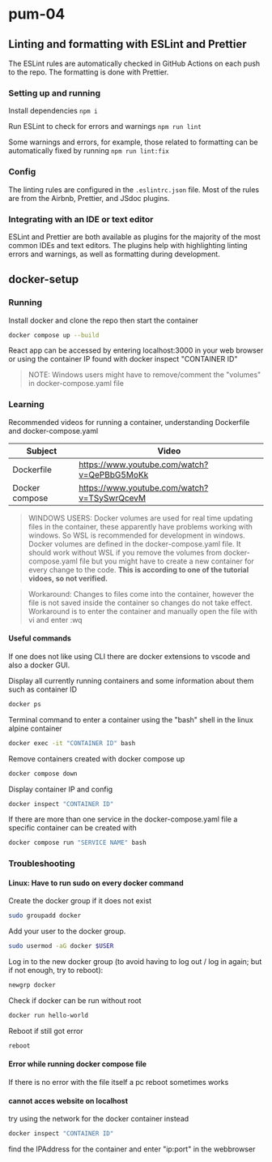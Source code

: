 
# pum-04
## Linting and formatting with ESLint and Prettier
The ESLint rules are automatically checked in GitHub Actions on each push to the repo. The formatting is done with Prettier.
### Setting up and running
Install dependencies
`npm i`

Run ESLint to check for errors and warnings `npm run lint`

Some warnings and errors, for example, those related to formatting can be automatically fixed by running
`npm run lint:fix`
### Config
The linting rules are configured in the `.eslintrc.json` file. Most of the rules are from the Airbnb, Prettier, and JSdoc plugins.
### Integrating with an IDE or text editor
ESLint and Prettier are both available as plugins for the majority of the most common IDEs and text editors. The plugins help with highlighting linting errors and warnings, as well as formatting during development.

## docker-setup
### Running
Install docker and clone the repo then start the container
```sh
docker compose up --build
```
React app can be accessed by entering localhost:3000 in your web browser or using the container IP found with docker inspect "CONTAINER ID"
> NOTE: Windows users might have to remove/comment the "volumes" in docker-compose.yaml file 

### Learning
Recommended videos for running a container, understanding Dockerfile and docker-compose.yaml

|Subject| Video|
|-------|------|
|Dockerfile|https://www.youtube.com/watch?v=QePBbG5MoKk|
|Docker compose|https://www.youtube.com/watch?v=TSySwrQcevM|

> WINDOWS USERS: Docker volumes are used for real time updating files in the container, these apparently have problems working with windows. So WSL is recommended for development in windows. Docker volumes are defined in the docker-compose.yaml file. It should work without WSL if you remove the volumes from docker-compose.yaml file but you might have to create a new container for every change to the code. **This is according to one of the tutorial vidoes, so not verified.**

>Workaround: Changes to files come into the container, however the file is not saved inside the container so changes do not take effect. Workaround is to enter the container and manually open the file with vi and enter :wq
#### Useful commands


If one does not like using CLI there are docker extensions to vscode and also a docker GUI. 


Display all currently running containers and some information about them such as container ID
```sh
docker ps
```

Terminal command to enter a container using the "bash" shell in the linux alpine container
```sh
docker exec -it "CONTAINER ID" bash
```

Remove containers created with docker compose up
```sh
docker compose down 
```
Display container IP and config
```sh
docker inspect "CONTAINER ID"
```

If there are more than one service in the docker-compose.yaml file a specific container can be created with
```sh
docker compose run "SERVICE NAME" bash
```


### Troubleshooting
#### Linux: Have to run sudo on every docker command

Create the docker group if it does not exist

```sh
sudo groupadd docker
```

Add your user to the docker group.

```sh
sudo usermod -aG docker $USER
```

Log in to the new docker group (to avoid having to log out / log in again; but if not enough, try to reboot):

```sh
newgrp docker
```

Check if docker can be run without root


```sh
docker run hello-world
```


Reboot if still got error

```sh
reboot
```

#### Error while running docker compose file
If there is no error with the file itself a pc reboot sometimes works

#### cannot acces website on localhost
try using the network for the docker container instead

```sh
docker inspect "CONTAINER ID"
```
find the IPAddress for the container and enter "ip:port" in the webbrowser 

